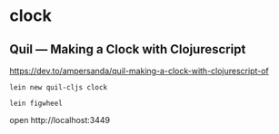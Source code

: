 # clock

## Quil — Making a Clock with Clojurescript ##

https://dev.to/ampersanda/quil-making-a-clock-with-clojurescript-of

```
lein new quil-cljs clock
```

```
lein figwheel
```

open http://localhost:3449
